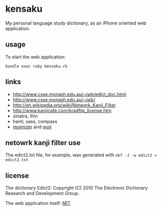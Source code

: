 
# kensaku

My personal language study dictionary, as an iPhone oriented web application.


## usage

To start the web application:
```
bundle exec ruby kensaku.rb
```


## links

* http://www.csse.monash.edu.au/~jwb/edict_doc.html
* http://www.csse.monash.edu.au/~jwb/
* http://en.wikipedia.org/wiki/Network_Kanji_Filter
* http://www.kanjicafe.com/kradfile_license.htm
* sinatra, thin
* haml, sass, compass
* [mojinizer](https://github.com/ikayzo/mojinizer) and [moji](https://github.com/gimite/moji)


## netowrk kanji filter use

The edict2.txt file, for example, was generated with ```nkf -J -w edict2 > edict2.txt```


## license

The dictionary Edict2: Copyright (C) 2010 The Electronic Dictionary Research and Development Group.

The web application itself: [MIT](LICENSE.txt)

